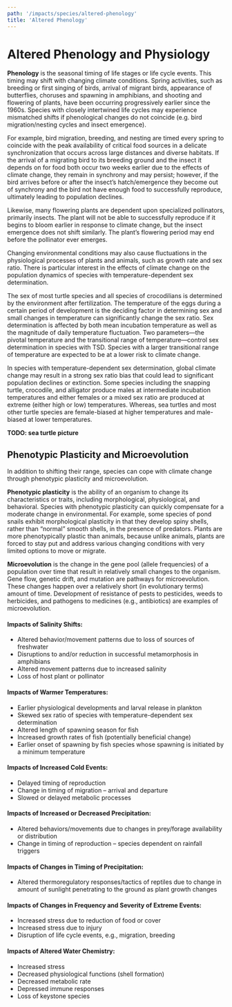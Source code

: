 ```yaml
---
path: '/impacts/species/altered-phenology'
title: 'Altered Phenology'
---
```


# Altered Phenology and Physiology

**Phenology** is the seasonal timing of life stages or life cycle events. This timing may shift with changing climate conditions. Spring activities, such as breeding or first singing of birds, arrival of migrant birds, appearance of butterflies, choruses and spawning in amphibians, and shooting and flowering of plants, have been occurring progressively earlier since the 1960s. Species with closely intertwined life cycles may experience mismatched shifts if phenological changes do not coincide (e.g. bird migration/nesting cycles and insect emergence).

For example, bird migration, breeding, and nesting are timed every spring to coincide with the peak availability of critical food sources in a delicate synchronization that occurs across large distances and diverse habitats. If the arrival of a migrating bird to its breeding ground and the insect it depends on for food both occur two weeks earlier due to the effects of climate change, they remain in synchrony and may persist; however, if the bird arrives before or after the insect’s hatch/emergence they become out of synchrony and the bird not have enough food to successfully reproduce, ultimately leading to population declines.

Likewise, many flowering plants are dependent upon specialized pollinators, primarily insects. The plant will not be able to successfully reproduce if it begins to bloom earlier in response to climate change, but the insect emergence does not shift similarly. The plant’s flowering period may end before the pollinator ever emerges.

Changing environmental conditions may also cause fluctuations in the physiological processes of plants and animals, such as growth rate and sex ratio. There is particular interest in the effects of climate change on the population dynamics of species with temperature-dependent sex determination.

The sex of most turtle species and all species of crocodilians is determined by the environment after fertilization. The temperature of the eggs during a certain period of development is the deciding factor in determining sex and small changes in temperature can significantly change the sex ratio. Sex determination is affected by both mean incubation temperature as well as the magnitude of daily temperature fluctuation. Two parameters—the pivotal temperature and the transitional range of temperature—control sex determination in species with TSD. Species with a larger transitional range of temperature are expected to be at a lower risk to climate change.

In species with temperature-dependent sex determination, global climate change may result in a strong sex ratio bias that could lead to significant population declines or extinction. Some species including the snapping turtle, crocodile, and alligator produce males at intermediate incubation temperatures and either females or a mixed sex ratio are produced at extreme (either high or low) temperatures. Whereas, sea turtles and most other turtle species are female-biased at higher temperatures and male-biased at lower temperatures.

**TODO: sea turtle picture**

## Phenotypic Plasticity and Microevolution

In addition to shifting their range, species can cope with climate change through phenotypic plasticity and microevolution.

**Phenotypic plasticity** is the ability of an organism to change its characteristics or traits, including morphological, physiological, and behavioral. Species with phenotypic plasticity can quickly compensate for a moderate change in environmental. For example, some species of pond snails exhibit morphological plasticity in that they develop spiny shells, rather than “normal” smooth shells, in the presence of predators. Plants are more phenotypically plastic than animals, because unlike animals, plants are forced to stay put and address various changing conditions with very limited options to move or migrate.

**Microevolution** is the change in the gene pool (allele frequencies) of a population over time that result in relatively small changes to the organism. Gene flow, genetic drift, and mutation are pathways for microevolution. These changes happen over a relatively short (in evolutionary terms) amount of time. Development of resistance of pests to pesticides, weeds to herbicides, and pathogens to medicines (e.g., antibiotics) are examples of microevolution.

#### Impacts of Salinity Shifts:

- Altered behavior/movement patterns due to loss of sources of freshwater
- Disruptions to and/or reduction in successful metamorphosis in amphibians
- Altered movement patterns due to increased salinity
- Loss of host plant or pollinator

#### Impacts of Warmer Temperatures:

- Earlier physiological developments and larval release in plankton
- Skewed sex ratio of species with temperature-dependent sex determination
- Altered length of spawning season for fish
- Increased growth rates of fish (potentially beneficial change)
- Earlier onset of spawning by fish species whose spawning is initiated by a minimum temperature

#### Impacts of Increased Cold Events:

- Delayed timing of reproduction
- Change in timing of migration – arrival and departure
- Slowed or delayed metabolic processes

#### Impacts of Increased or Decreased Precipitation:

- Altered behaviors/movements due to changes in prey/forage availability or distribution
- Change in timing of reproduction – species dependent on rainfall triggers

#### Impacts of Changes in Timing of Precipitation:

- Altered thermoregulatory responses/tactics of reptiles due to change in amount of sunlight penetrating to the ground as plant growth changes

#### Impacts of Changes in Frequency and Severity of Extreme Events:

- Increased stress due to reduction of food or cover
- Increased stress due to injury
- Disruption of life cycle events, e.g., migration, breeding

#### Impacts of Altered Water Chemistry:

- Increased stress
- Decreased physiological functions (shell formation)
- Decreased metabolic rate
- Depressed immune responses
- Loss of keystone species
